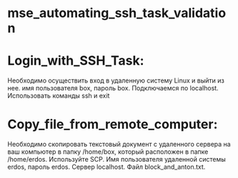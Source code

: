 # mse_automating_ssh_task_validation
# Login_with_SSH_Task:
Необходимо осуществить вход в удаленную систему Linux и выйти из нее. имя пользователя box, пароль box. Подключаемся по localhost. Использовать команды ssh и exit 
# Copy_file_from_remote_computer: 
Необходимо скопировать текстовый документ c удаленного сервера на ваш компьютер в папку /home/box, который расположен в папке /home/erdos. Используйте SCP. Имя пользователя удаленной системы erdos, пароль erdos. Cервер localhost. Файл block_and_anton.txt.  
